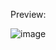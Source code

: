 Preview:

![image](https://github.com/user-attachments/assets/29207804-5342-40fd-9b24-aaaae754f548)
